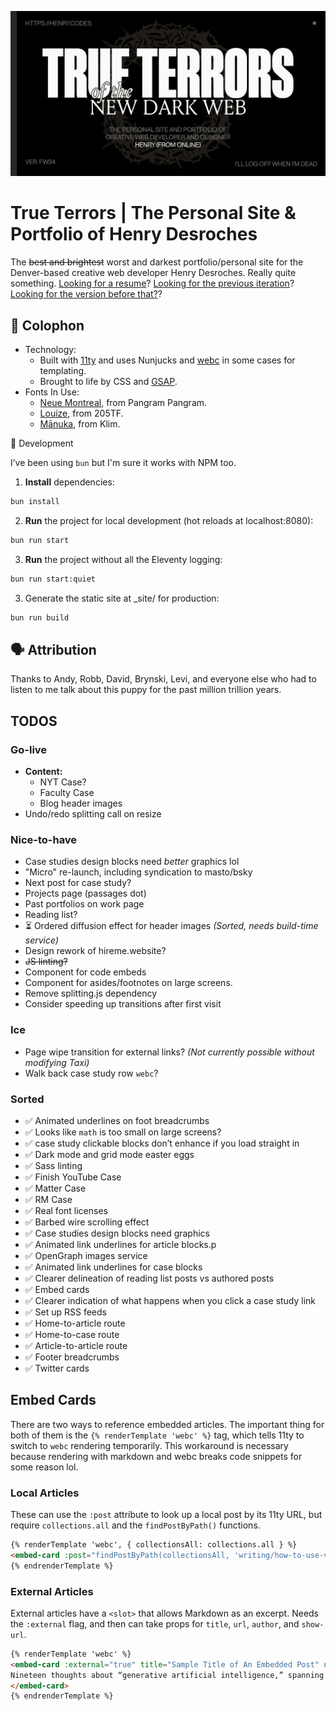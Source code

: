 ![](https://github.com/xdesro/true-terrors/blob/bd40cb500958dc384947c7a42121322e10a728e4/src/img/og-default.png)

# True Terrors | The Personal Site & Portfolio of Henry Desroches

The ~~best and brightest~~ worst and darkest portfolio/personal site for the Denver-based creative web developer Henry Desroches. Really quite something. [Looking for a resume](https://github.com/xdesro/resume)? [Looking for the previous iteration](https://github.com/xdesro/soon)? [Looking for the version before that?](https://github.com/xdesro/vogue)?

## 📝 Colophon

- Technology:
  - Built with [11ty](https://www.11ty.dev/) and uses Nunjucks and [webc](https://github.com/11ty/webc) in some cases for templating.
  - Brought to life by CSS and [GSAP](https://greensock.com/gsap/).
- Fonts In Use:
  - [Neue Montreal](https://pangrampangram.com/products/neue-montreal), from Pangram Pangram.
  - [Louize](https://www.205.tf/collection/louize), from 205TF.
  - [Mānuka](https://klim.co.nz/retail-fonts/manuka/), from Klim.


🚧 Development

I’ve been using `bun` but I'm sure it works with NPM too.

1. **Install** dependencies:

```bash
bun install
```

2. **Run** the project for local development (hot reloads at localhost:8080):

```bash
bun run start
```

3. **Run** the project without all the Eleventy logging:

```bash
bun run start:quiet
```


3. Generate the static site at _site/ for production:

```bash
bun run build
```

## 🗣 Attribution
Thanks to Andy, Robb, David, Brynski, Levi, and everyone else who had to listen to me talk about this puppy for the past million trillion years.



## TODOS

### Go-live
- **Content:**
    - NYT Case?
    - Faculty Case
    - Blog header images
- Undo/redo splitting call on resize

### Nice-to-have
- Case studies design blocks need _better_ graphics lol
- "Micro" re-launch, including syndication to masto/bsky
- Next post for case study?
- Projects page (passages dot)
- Past portfolios on work page
- Reading list?
- ⏳ Ordered diffusion effect for header images _(Sorted, needs build-time service)_
- Design rework of hireme.website?
- ~~JS linting?~~
- Component for code embeds
- Component for asides/footnotes on large screens.
- Remove splitting.js dependency
- Consider speeding up transitions after first visit

### Ice
- Page wipe transition for external links? _(Not currently possible without modifying Taxi)_
- Walk back case study row `webc`?

### Sorted
- ✅ Animated underlines on foot breadcrumbs
- ✅ Looks like `math` is too small on large screens?
- ✅ case study clickable blocks don’t enhance if you load straight in
- ✅ Dark mode and grid mode easter eggs
- ✅ Sass linting
- ✅ Finish YouTube Case
- ✅ Matter Case
- ✅ RM Case
- ✅ Real font licenses
- ✅ Barbed wire scrolling effect
- ✅ Case studies design blocks need graphics
- ✅ Animated link underlines for article blocks.p
- ✅ OpenGraph images service
- ✅ Animated link underlines for case blocks
- ✅ Clearer delineation of reading list posts vs authored posts
- ✅ Embed cards
- ✅ Clearer indication of what happens when you click a case study link
- ✅ Set up RSS feeds
- ✅ Home-to-article route
- ✅ Home-to-case route
- ✅ Article-to-article route
- ✅ Footer breadcrumbs
- ✅ Twitter cards

## Embed Cards
There are two ways to reference embedded articles. The important thing for both of them is the `{% renderTemplate 'webc' %}` tag, which tells 11ty to switch to `webc` rendering temporarily. This workaround is necessary because rendering with markdown and webc breaks code snippets for some reason lol.


### Local Articles
These can use the `:post` attribute to look up a local post by its 11ty URL, but require `collections.all` and the `findPostByPath()` functions.

```html
{% renderTemplate 'webc', { collectionsAll: collections.all } %}
<embed-card :post="findPostByPath(collectionsAll, 'writing/how-to-use-vue-to-template-your-eleventy-projects')"></embed-card>
{% endrenderTemplate %}
```

### External Articles
External articles have a `<slot>` that allows Markdown as an excerpt. Needs the `:external` flag, and then can take props for `title`, `url`, `author`, and `show-url`.
```html
{% renderTemplate 'webc' %}
<embed-card :external="true" title="Sample Title of An Embedded Post" url="https://ethanmarcotte.com/wrote/generative/" author="Ethan Marcotte" :show-url="true">
Nineteen thoughts about “generative artificial intelligence,” spanning a few centuries. Brief, well-curated “playlist” outlining lorem ipsum dolor sit amet
</embed-card>
{% endrenderTemplate %}
```
